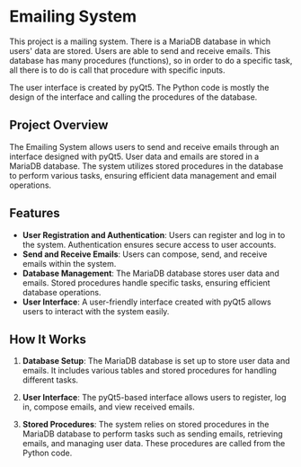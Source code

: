 # Emailing System

This project is a mailing system. There is a MariaDB database in which users' data are stored. Users are able to send and receive emails. This database has many procedures (functions), so in order to do a specific task, all there is to do is call that procedure with specific inputs.

The user interface is created by pyQt5. The Python code is mostly the design of the interface and calling the procedures of the database.

## Project Overview

The Emailing System allows users to send and receive emails through an interface designed with pyQt5. User data and emails are stored in a MariaDB database. The system utilizes stored procedures in the database to perform various tasks, ensuring efficient data management and email operations.

## Features

- **User Registration and Authentication**: Users can register and log in to the system. Authentication ensures secure access to user accounts.
- **Send and Receive Emails**: Users can compose, send, and receive emails within the system.
- **Database Management**: The MariaDB database stores user data and emails. Stored procedures handle specific tasks, ensuring efficient database operations.
- **User Interface**: A user-friendly interface created with pyQt5 allows users to interact with the system easily.

## How It Works

1. **Database Setup**: The MariaDB database is set up to store user data and emails. It includes various tables and stored procedures for handling different tasks.

2. **User Interface**: The pyQt5-based interface allows users to register, log in, compose emails, and view received emails.

3. **Stored Procedures**: The system relies on stored procedures in the MariaDB database to perform tasks such as sending emails, retrieving emails, and managing user data. These procedures are called from the Python code.
